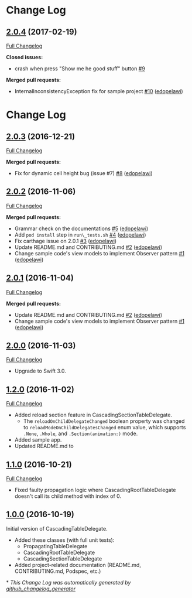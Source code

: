 # Change Log

## [2.0.4](https://github.com/edopelawi/CascadingTableDelegate/tree/2.0.4) (2017-02-19)
[Full Changelog](https://github.com/edopelawi/CascadingTableDelegate/compare/2.0.3...2.0.4)

**Closed issues:**

- crash when press "Show me he good stuff" button [\#9](https://github.com/edopelawi/CascadingTableDelegate/issues/9)

**Merged pull requests:**

- InternalInconsistencyException fix for sample project [\#10](https://github.com/edopelawi/CascadingTableDelegate/pull/10) ([edopelawi](https://github.com/edopelawi))

# Change Log

## [2.0.3](https://github.com/edopelawi/CascadingTableDelegate/tree/2.0.3) (2016-12-21)
[Full Changelog](https://github.com/edopelawi/CascadingTableDelegate/compare/2.0.2...2.0.3)

**Merged pull requests:**

- Fix for dynamic cell height bug \(issue \#7\) [\#8](https://github.com/edopelawi/CascadingTableDelegate/pull/8) ([edopelawi](https://github.com/edopelawi))

## [2.0.2](https://github.com/edopelawi/CascadingTableDelegate/tree/2.0.2) (2016-11-06)
[Full Changelog](https://github.com/edopelawi/CascadingTableDelegate/compare/2.0.1...2.0.2)

**Merged pull requests:**

- Grammar check on the documentations [\#5](https://github.com/edopelawi/CascadingTableDelegate/pull/5) ([edopelawi](https://github.com/edopelawi))
- Add `pod install` step in `run\_tests.sh` [\#4](https://github.com/edopelawi/CascadingTableDelegate/pull/4) ([edopelawi](https://github.com/edopelawi))
- Fix carthage issue on 2.0.1 [\#3](https://github.com/edopelawi/CascadingTableDelegate/pull/3) ([edopelawi](https://github.com/edopelawi))
- Update README.md and CONTRIBUTING.md [\#2](https://github.com/edopelawi/CascadingTableDelegate/pull/2) ([edopelawi](https://github.com/edopelawi))
- Change sample code's view models to implement Observer pattern [\#1](https://github.com/edopelawi/CascadingTableDelegate/pull/1) ([edopelawi](https://github.com/edopelawi))

## [2.0.1](https://github.com/edopelawi/CascadingTableDelegate/tree/2.0.1) (2016-11-04)
[Full Changelog](https://github.com/edopelawi/CascadingTableDelegate/compare/2.0.0...2.0.1)

**Merged pull requests:**

- Update README.md and CONTRIBUTING.md [\#2](https://github.com/edopelawi/CascadingTableDelegate/pull/2) ([edopelawi](https://github.com/edopelawi))
- Change sample code's view models to implement Observer pattern [\#1](https://github.com/edopelawi/CascadingTableDelegate/pull/1) ([edopelawi](https://github.com/edopelawi))

## [2.0.0](https://github.com/edopelawi/CascadingTableDelegate/tree/2.0.0) (2016-11-03)
[Full Changelog](https://github.com/edopelawi/CascadingTableDelegate/compare/1.2.0...2.0.0)

- Upgrade to Swift 3.0.

## [1.2.0](https://github.com/edopelawi/CascadingTableDelegate/tree/1.2.0) (2016-11-02)
[Full Changelog](https://github.com/edopelawi/CascadingTableDelegate/compare/1.1.0...1.2.0)

- Added reload section feature in CascadingSectionTableDelegate.
	- The `reloadOnChildDelegateChanged` boolean property was changed to `reloadModeOnChildDelegatesChanged` enum value, which supports `.None`, `.Whole`, and `.Section(animation:)` mode.
- Added sample app.
- Updated README.md to

## [1.1.0](https://github.com/edopelawi/CascadingTableDelegate/tree/1.1.0) (2016-10-21)

[Full Changelog](https://github.com/edopelawi/CascadingTableDelegate/compare/1.0.0...1.1.0)

- Fixed faulty propagation logic where CascadingRootTableDelegate doesn't call its child method with index of 0.

## [1.0.0](https://github.com/edopelawi/CascadingTableDelegate/tree/1.0.0) (2016-10-19)

Initial version of CascadingTableDelegate.

- Added these classes (with full unit tests):
	- PropagatingTableDelegate
	- CascadingRootTableDelegate
	- CascadingSectionTableDelegate
- Added project-related documentation (README.md, CONTRIBUTING.md, Podspec, etc.)

\* *This Change Log was automatically generated by [github_changelog_generator](https://github.com/skywinder/Github-Changelog-Generator)*